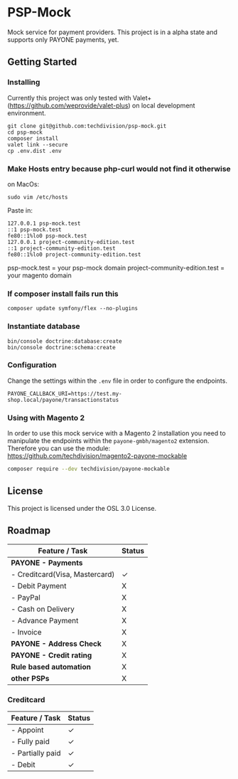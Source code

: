 # PSP-Mock

Mock service for payment providers. This project is in a alpha state and supports only PAYONE payments, yet.

## Getting Started

### Installing

Currently this project was only tested with Valet+ (https://github.com/weprovide/valet-plus) on local development
environment. 

```
git clone git@github.com:techdivision/psp-mock.git
cd psp-mock
composer install
valet link --secure
cp .env.dist .env
```

### Make Hosts entry because php-curl would not find it otherwise
on MacOs: 
```
sudo vim /etc/hosts
```

Paste in:
```
127.0.0.1 psp-mock.test
::1 psp-mock.test
fe80::1%lo0 psp-mock.test
127.0.0.1 project-community-edition.test
::1 project-community-edition.test
fe80::1%lo0 project-community-edition.test
```
psp-mock.test = your psp-mock domain
project-community-edition.test = your magento domain

### If composer install fails run this
```
composer update symfony/flex --no-plugins
```

### Instantiate database
```
bin/console doctrine:database:create
bin/console doctrine:schema:create
```

### Configuration

Change the settings within the `.env` file in order to configure the endpoints.

```
PAYONE_CALLBACK_URI=https://test.my-shop.local/payone/transactionstatus
```

### Using with Magento 2

In order to use this mock service with a Magento 2 installation you need to manipulate the endpoints within the
`payone-gmbh/magento2` extension. Therefore you can use the module: https://github.com/techdivision/magento2-payone-mockable

```bash
composer require --dev techdivision/payone-mockable
```

## License

This project is licensed under the OSL 3.0 License.

## Roadmap

| Feature / Task                | Status    |
|-------------------------------|-----------|
| **PAYONE - Payments**         |           |
| - Creditcard(Visa, Mastercard)| ✓         |
| - Debit Payment               | X         |
| - PayPal                      | X         |
| - Cash on Delivery            | X         |
| - Advance Payment             | X         |
| - Invoice                     | X         |
| **PAYONE - Address Check**    | X         |
| **PAYONE - Credit rating**    | X         |
| **Rule based automation**     | X         |
| **other PSPs**                | X         |

### Creditcard

| Feature / Task                | Status    |
|-------------------------------|-----------|
| - Appoint                     | ✓         |
| - Fully paid                  | ✓         |
| - Partially paid              | ✓         |
| - Debit                       | ✓         |

